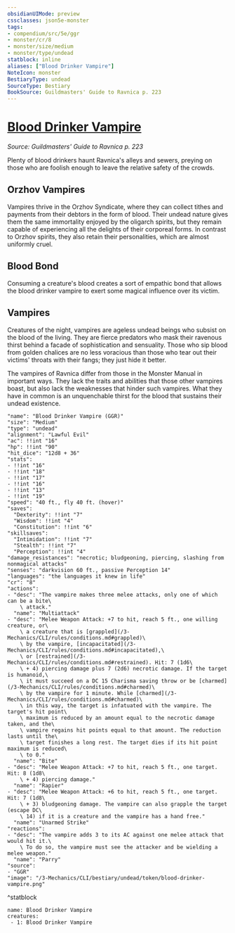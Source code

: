 ```yaml
---
obsidianUIMode: preview
cssclasses: json5e-monster
tags:
- compendium/src/5e/ggr
- monster/cr/8
- monster/size/medium
- monster/type/undead
statblock: inline
aliases: ["Blood Drinker Vampire"]
NoteIcon: monster
BestiaryType: undead
SourceType: Bestiary
BookSource: Guildmasters' Guide to Ravnica p. 223
---
```

# [Blood Drinker Vampire](3-Mechanics\CLI\bestiary\undead/blood-drinker-vampire-ggr.md)
*Source: Guildmasters' Guide to Ravnica p. 223*  

Plenty of blood drinkers haunt Ravnica's alleys and sewers, preying on those who are foolish enough to leave the relative safety of the crowds.

## Orzhov Vampires

Vampires thrive in the Orzhov Syndicate, where they can collect tithes and payments from their debtors in the form of blood. Their undead nature gives them the same immortality enjoyed by the oligarch spirits, but they remain capable of experiencing all the delights of their corporeal forms. In contrast to Orzhov spirits, they also retain their personalities, which are almost uniformly cruel.

## Blood Bond

Consuming a creature's blood creates a sort of empathic bond that allows the blood drinker vampire to exert some magical influence over its victim.

## Vampires

Creatures of the night, vampires are ageless undead beings who subsist on the blood of the living. They are fierce predators who mask their ravenous thirst behind a facade of sophistication and sensuality. Those who sip blood from golden chalices are no less voracious than those who tear out their victims' throats with their fangs; they just hide it better.

The vampires of Ravnica differ from those in the Monster Manual in important ways. They lack the traits and abilities that those other vampires boast, but also lack the weaknesses that hinder such vampires. What they have in common is an unquenchable thirst for the blood that sustains their undead existence.

```statblock
"name": "Blood Drinker Vampire (GGR)"
"size": "Medium"
"type": "undead"
"alignment": "Lawful Evil"
"ac": !!int "16"
"hp": !!int "90"
"hit_dice": "12d8 + 36"
"stats":
- !!int "16"
- !!int "18"
- !!int "17"
- !!int "16"
- !!int "13"
- !!int "19"
"speed": "40 ft., fly 40 ft. (hover)"
"saves":
  "Dexterity": !!int "7"
  "Wisdom": !!int "4"
  "Constitution": !!int "6"
"skillsaves":
  "Intimidation": !!int "7"
  "Stealth": !!int "7"
  "Perception": !!int "4"
"damage_resistances": "necrotic; bludgeoning, piercing, slashing from nonmagical attacks"
"senses": "darkvision 60 ft., passive Perception 14"
"languages": "the languages it knew in life"
"cr": "8"
"actions":
- "desc": "The vampire makes three melee attacks, only one of which can be a bite\
    \ attack."
  "name": "Multiattack"
- "desc": "Melee Weapon Attack: +7 to hit, reach 5 ft., one willing creature, or\
    \ a creature that is [grappled](/3-Mechanics/CLI/rules/conditions.md#grappled)\
    \ by the vampire, [incapacitated](/3-Mechanics/CLI/rules/conditions.md#incapacitated),\
    \ or [restrained](/3-Mechanics/CLI/rules/conditions.md#restrained). Hit: 7 (1d6\
    \ + 4) piercing damage plus 7 (2d6) necrotic damage. If the target is humanoid,\
    \ it must succeed on a DC 15 Charisma saving throw or be [charmed](/3-Mechanics/CLI/rules/conditions.md#charmed)\
    \ by the vampire for 1 minute. While [charmed](/3-Mechanics/CLI/rules/conditions.md#charmed)\
    \ in this way, the target is infatuated with the vampire. The target's hit point\
    \ maximum is reduced by an amount equal to the necrotic damage taken, and the\
    \ vampire regains hit points equal to that amount. The reduction lasts until the\
    \ target finishes a long rest. The target dies if its hit point maximum is reduced\
    \ to 0."
  "name": "Bite"
- "desc": "Melee Weapon Attack: +7 to hit, reach 5 ft., one target. Hit: 8 (1d8\
    \ + 4) piercing damage."
  "name": "Rapier"
- "desc": "Melee Weapon Attack: +6 to hit, reach 5 ft., one target. Hit: 7 (1d8\
    \ + 3) bludgeoning damage. The vampire can also grapple the target (escape DC\
    \ 14) if it is a creature and the vampire has a hand free."
  "name": "Unarmed Strike"
"reactions":
- "desc": "The vampire adds 3 to its AC against one melee attack that would hit it.\
    \ To do so, the vampire must see the attacker and be wielding a melee weapon."
  "name": "Parry"
"source":
- "GGR"
"image": "/3-Mechanics/CLI/bestiary/undead/token/blood-drinker-vampire.png"
```
^statblock

```encounter-table
name: Blood Drinker Vampire
creatures:
 - 1: Blood Drinker Vampire
```